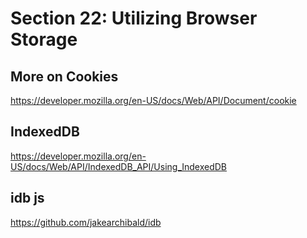 # Section 22: Utilizing Browser Storage

## More on Cookies

https://developer.mozilla.org/en-US/docs/Web/API/Document/cookie

## IndexedDB

https://developer.mozilla.org/en-US/docs/Web/API/IndexedDB_API/Using_IndexedDB

## idb js

https://github.com/jakearchibald/idb
